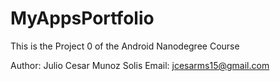 # MyAppsPortfolio
This is the Project 0 of the Android Nanodegree Course

Author: Julio Cesar Munoz Solis
Email: jcesarms15@gmail.com
